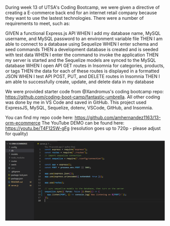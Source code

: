 During week 13 of UTSA's Coding Bootcamp, we were given a directive of creating a E-commerce back end for an internet retail company because they want to use the lastest technologies. There were a number of requirements to meet, such as:

GIVEN a functional Express.js API
WHEN I add my database name, MySQL username, and MySQL password to an environment variable file
THEN I am able to connect to a database using Sequelize
WHEN I enter schema and seed commands
THEN a development database is created and is seeded with test data
WHEN I enter the command to invoke the application
THEN my server is started and the Sequelize models are synced to the MySQL database
WHEN I open API GET routes in Insomnia for categories, products, or tags
THEN the data for each of these routes is displayed in a formatted JSON
WHEN I test API POST, PUT, and DELETE routes in Insomnia
THEN I am able to successfully create, update, and delete data in my database

We were provided starter code from @Xandromus's coding bootcamp repo: https://github.com/coding-boot-camp/fantastic-umbrella. All other coding was done by me in VS Code and saved in GitHub. This project used ExpressJS, MySQL, Sequelize, dotenv, VSCode, GitHub, and Insomnia.

You can find my repo code here: https://github.com/amhernandez1163/13-orm-ecommerce
The YouTube DEMO can be found here: https://youtu.be/T4F125W-gFg (resolution goes up to 720p - please adjust for quality)

![Screenshot of VS Code](./assets/images/VS_Code_image.jpg)
